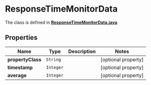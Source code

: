 

# ResponseTimeMonitorData

The class is defined in **[ResponseTimeMonitorData.java](../../src/main/java/org/openapitools/model/ResponseTimeMonitorData.java)**

## Properties

Name | Type | Description | Notes
------------ | ------------- | ------------- | -------------
**propertyClass** | `String` |  |  [optional property]
**timestamp** | `Integer` |  |  [optional property]
**average** | `Integer` |  |  [optional property]





